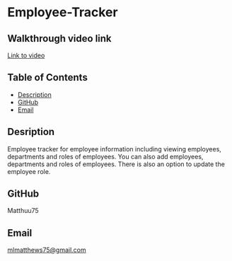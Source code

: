 
  

  # Employee-Tracker

  ## Walkthrough video link
  [Link to video](https://drive.google.com/file/d/1C9ml1Pw3mdnkq8rf8P4fzidDBK_7sKch/view)

  ## Table of Contents
  * [Description](#description)
  * [GitHub](#github)
  * [Email](#email)

  ## Desription
  Employee tracker for employee information including viewing employees, departments and roles of employees. You can also add employees, departments and roles of employees. There is also an option to update the employee role. 

  ## GitHub
  Matthuu75

  ## Email
  mlmatthews75@gmail.com